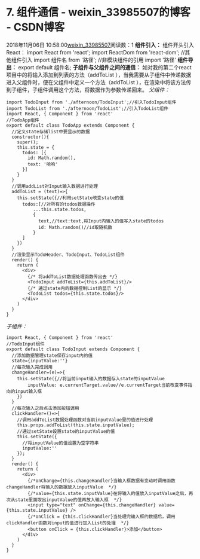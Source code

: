 # 7. 组件通信 - weixin_33985507的博客 - CSDN博客
2018年11月06日 10:58:00[weixin_33985507](https://me.csdn.net/weixin_33985507)阅读数：1
**组件引入：**
组件开头引入React：
import React from 'react';
import ReactDom from 'react-dom';
//其他组件引入
import 组件名 from '路径';
//非模块组件的引用
import '路径'
**组件导出：**
export default 组件名;
**子组件与父组件之间的通信：**
如对我的第二个react项目中的将输入添加到列表的方法（addToList ），当我需要从子组件中传递数据进入父组件时，便在父组件中定义一个方法（addToList ），在渲染中将该方法传到子组件，子组件调用这个方法，将数据作为参数传递回来。
*父组件：*
```
import TodoInput from './afternoon/TodoInput';//引入TodoInput组件
import TodoList from './afternoon/TodoList';//引入TodoList组件
import React, { Component } from 'react'
//TodoApp组件
export default class TodoApp extends Component {
  //定义state存储list中要显示的数据
  constructor(){
    super();
    this.state = {
      todos: [{
        id: Math.random(),
        text: '哈哈'
      }]
    }
  }
  //调用addList对Input输入数据进行处理
  addToList = (text)=>{
    this.setState({//利用setState改变state的值
      todos:[//对所有的todos数据操作
          ...this.state.todos,
          {
            text,//text:text,将Input内输入的值写入state的todos
            id: Math.random()//id取随机数
          }
      ]
    })
  }
  //渲染显示TodoHeader、TodoInput、TodoList组件
  render() {
    return (
      <div>
        {/* 将addToList数据处理函数传出去 */}
        <TodoInput addToList={this.addToList}/>
        {/* 通过state内的数据控制List的显示 */}
        <TodoList todos={this.state.todos}/>
      </div>
    )
  }
}
```
*子组件：*
```
import React, { Component } from 'react'
//TodoInput组件
export default class TodoInput extends Component {
  //添加数据管理state保存input内的值
  state={inputValue:''}
  //每次输入完成调用
  changeHandler=(e)=>{
    this.setState({//将当前input输入的数据存入state的inputValue
        inputValue: e.currentTarget.value//e.currentTarget当前改变事件指向的input输入框
    })
  }
  //每次输入之后点击添加按钮调用
  clickHandler=()=>{
    //调用addToList数据处理函数对当前inputValue里的值进行处理
    this.props.addToList(this.state.inputValue);
    //通过setState设置state的inputValue的值
    this.setState({
      //将inputValue的值设置为空字符串
      inputValue:''
    });
  }
  render() {
    return (
      <div>
        {/*onChange={this.changeHandler}当输入框数据有变动时调用函数changeHandler将输入的数据放入inputValue  */}
        {/*value={this.state.inputValue}在将输入的值放入inputValue之后，再次从state里面取出inputValue的值再放入输入框  */}
        <input type="text" onChange={this.changeHandler} value={this.state.inputValue} />
        {/*onClick = {this.clickHandler}当处理完输入框的数据后，调用clickHandler函数对input的值进行加入List的处理  */}
        <button onClick = {this.clickHandler}>添加</button>
      </div>
    )
  }
}
```
